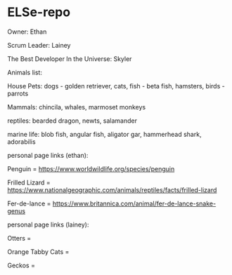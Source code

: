# ELSe-repo

Owner: Ethan

Scrum Leader: Lainey

The Best Developer In the Universe: Skyler

Animals list:

House Pets:
dogs - golden retriever,
cats,
fish - beta fish,
hamsters,
birds - parrots

Mammals:
chincila,
whales,
marmoset monkeys

reptiles:
bearded dragon,
newts,
salamander

marine life:
blob fish,
angular fish,
aligator gar,
hammerhead shark,
adorabilis

personal page links (ethan):

Penguin = https://www.worldwildlife.org/species/penguin

Frilled Lizard = https://www.nationalgeographic.com/animals/reptiles/facts/frilled-lizard

Fer-de-lance = https://www.britannica.com/animal/fer-de-lance-snake-genus

personal page links (lainey):

Otters = 

Orange Tabby Cats = 

Geckos = 